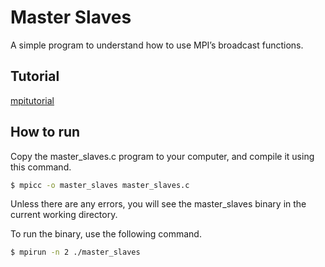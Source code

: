 # Master Slaves

A simple program to understand how to use MPI’s broadcast functions.

## Tutorial
[mpitutorial](http://mpitutorial.com/tutorials/mpi-broadcast-and-collective-communication/)

## How to run
Copy the master_slaves.c program to your computer, and compile it using this command.
```sh
$ mpicc -o master_slaves master_slaves.c
```

Unless there are any errors, you will see the master_slaves binary in the current working directory.

To run the binary, use the following command.
```sh
$ mpirun -n 2 ./master_slaves
```
